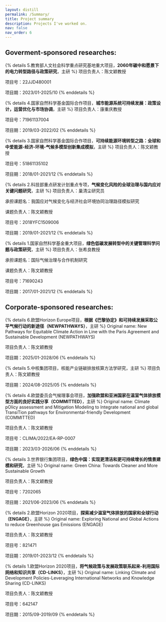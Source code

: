 ```yaml
---
layout: distill
permalink: /Summary/
title: Project summary
description: Projects I've worked on.
nav: false
nav_order: 6
---
```

## Goverment-sponsored researches:

{% details 5.教育部人文社会科学重点研究基地重大项目，**2060年碳中和愿景下的电力转型路径与政策研究**，主研 %}
项目负责人：陈文颖教授

项目号：22JJD480001

项目期：2023/01-2025/10
{% enddetails %}

{% details 4.国家自然科学基金国际合作项目，**城市能源系统可持续发展：政策设计，运营优化与市场协调**，主研 %}
项目负责人：康重庆教授

项目号：71961137004

项目期：2019/03-2022/02
{% enddetails %}

{% details 3.国家自然科学基金国际合作项目，**可持续能源环境转型之路：全球和中爱能源-经济-环境-气候多模型创新集成模拟**，主研 %}
项目负责人：陈文颖教授

项目号：51861135102

项目期：2018/01-2021/12
{% enddetails %}

{% details 2.科技部重点研发计划重点专项，**气候变化风险的全球治理与国内应对关键问题研究**，主研 %}
项目负责人：巢清尘研究员

承担课题名：我国应对气候变化与经济社会环境协同治理路径模拟研究

课题负责人：陈文颖教授

项目号：2018YFC1509006

项目期：2019/01-2021/12
{% enddetails %}

{% details 1.国家自然科学基金重大项目，**绿色低碳发展转型中的关键管理科学问题与政策研究**，主研 %}
项目负责人：张希良教授

承担课题名：国际气候治理与合作机制研究

课题负责人：陈文颖教授

项目号：71690243

项目期：2017/01-2021/12
{% enddetails %}

## Corporate-sponsored researches:

{% details 6.欧盟Horizon Europe项目，**根据《巴黎协定》和可持续发展采取公平气候行动的新途径（NEWPATHWAYS）**，主研 %}
Original name: New Pathways for Equitable Climate Action in Line with the Paris Agreement and Sustainable Development (NEWPATHWAYS)

项目负责人：陈文颖教授

项目期：2025/01-2028/06
{% enddetails %}

{% details 5.中核集团项目，核能产业链碳排放核算方法学研究，主研 %}
项目负责人：陈文颖教授

项目期：2024/08-2025/05
{% enddetails %}

{% details 4.欧盟委员会气候理事会项目，**加强欧盟和亚洲国家在温室气体排放模型方面的良好实践分享（COMMITTED）**，主研 %}
Original name: Climate pOlicy assessment and Mitigation Modeling to Integrate national and global TransiTion pathways for Environmental-friendly Development (COMMITTED)

项目负责人：陈文颖教授

项目号：CLIMA/2022/EA-RP-0007

项目期：2023/03-2026/06
{% enddetails %}

{% details 3.世界银行集团项目，**绿色中国：实现更清洁和更可持续增长的情景建模和研究**，主研 %}
Original name: Green China: Towards Cleaner and More Sustainable Growth

项目负责人：陈文颖教授

项目号：7202065

项目期：2021/06-2023/06
{% enddetails %}

{% details 2.欧盟Horizon 2020项目，**探索减少温室气体排放的国家和全球行动（ENGAGE）**，主研 %}
Original name: Exploring National and Global Actions to reduce Greenhouse gas Emissions (ENGAGE)

项目负责人：陈文颖教授

项目号：821471

项目期：2019/01-2023/12
{% enddetails %}

{% details 1.欧盟Horizon 2020项目，**将气候政策与发展政策联系起来-利用国际网络和知识共享（CD-LINKS）**，主研 %}
Original name: Linking Climate and Development Policies-Leveraging International Networks and Knowledge Sharing (CD-LINKS)

项目负责人：陈文颖教授

项目号：642147

项目期：2015/09-2019/09
{% enddetails %}

